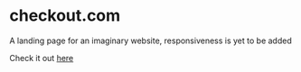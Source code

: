 # checkout.com

A landing page for an imaginary website, responsiveness is yet to be added

Check it out [here](https://flushthemoney.github.io/checkout.com/)
